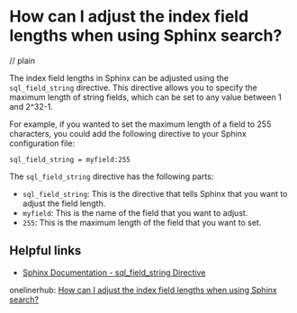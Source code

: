 # How can I adjust the index field lengths when using Sphinx search?
// plain

The index field lengths in Sphinx can be adjusted using the `sql_field_string` directive. This directive allows you to specify the maximum length of string fields, which can be set to any value between 1 and 2^32-1.

For example, if you wanted to set the maximum length of a field to 255 characters, you could add the following directive to your Sphinx configuration file:

```
sql_field_string = myfield:255
```

The `sql_field_string` directive has the following parts:

- `sql_field_string`: This is the directive that tells Sphinx that you want to adjust the field length.
- `myfield`: This is the name of the field that you want to adjust.
- `255`: This is the maximum length of the field that you want to set.

## Helpful links

- [Sphinx Documentation - sql_field_string Directive](http://sphinxsearch.com/docs/current.html#conf-sql-field-string)

onelinerhub: [How can I adjust the index field lengths when using Sphinx search?](https://onelinerhub.com/sphinxsearch/how-can-i-adjust-the-index-field-lengths-when-using-sphinx-search)